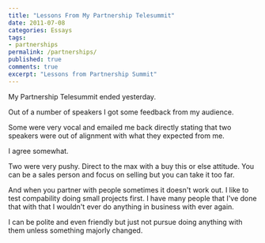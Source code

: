 ```yaml
---
title: "Lessons From My Partnership Telesummit"
date: 2011-07-08
categories: Essays
tags:
- partnerships
permalink: /partnerships/
published: true
comments: true
excerpt: "Lessons from Partnership Summit"
---
```

My Partnership Telesummit ended yesterday.

Out of a number of speakers I got some feedback from my audience.

Some were very vocal and emailed me back directly stating that two speakers were out of alignment with what they expected from me.

I agree somewhat.

Two were very pushy. Direct to the max with a buy this or else attitude. You can be a sales person and focus on selling but you can take it too far.

And when you partner with people sometimes it doesn't work out. I like to test compability doing small projects first. I have many people that I've done that with that I wouldn't ever do anything in business with ever again.

I can be polite and even friendly but just not pursue doing anything with them unless something majorly changed.